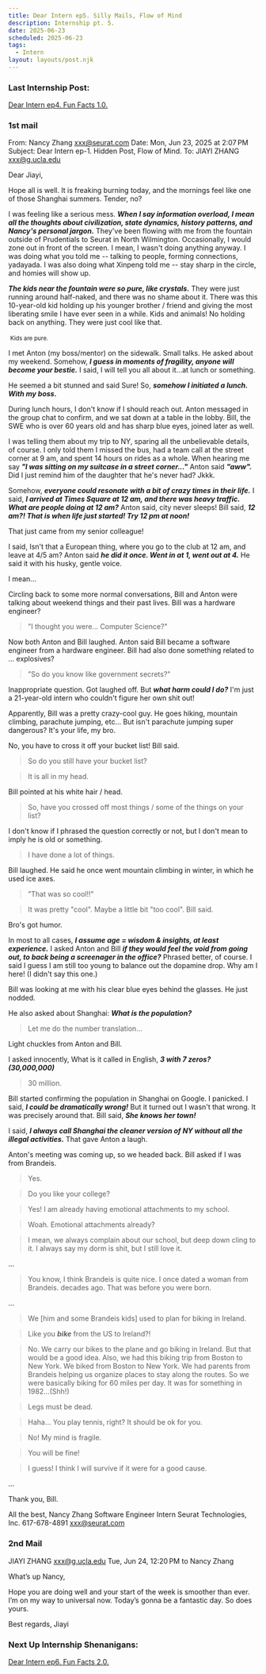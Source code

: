 ```yaml
---
title: Dear Intern ep5. Silly Mails, Flow of Mind
description: Internship pt. 5.
date: 2025-06-23
scheduled: 2025-06-23
tags:
  - Intern
layout: layouts/post.njk
---
```


<h3>Last Internship Post:</h3>
<a href="{{ '/posts/dearinternep4/' | url }}">Dear Intern ep4. Fun Facts 1.0.</a>

<h3>1st mail</h3>

From: Nancy Zhang <xxx@seurat.com>
Date: Mon, Jun 23, 2025 at 2:07 PM
Subject: Dear Intern ep-1. Hidden Post, Flow of Mind.
To: JIAYI ZHANG <xxx@g.ucla.edu>

Dear Jiayi,

Hope all is well. It is freaking burning today, and the mornings feel like one of those Shanghai summers. Tender, no? 

I was feeling like a serious mess. ***When I say information overload, I mean all the thoughts about civilization, state dynamics, history patterns, and Nancy's personal jargon.*** They've been flowing with me from the fountain outside of Prudentials to Seurat in North Wilmington. Occasionally, I would zone out in front of the screen. I mean, I wasn't doing anything anyway. I was doing what you told me -- talking to people, forming connections, yadayada. I was also doing what Xinpeng told me -- stay sharp in the circle, and homies will show up.

***The kids near the fountain were so pure, like crystals.*** They were just running around half-naked, and there was no shame about it. There was this 10-year-old kid holding up his younger brother / friend and giving the most liberating smile I have ever seen in a while. Kids and animals! No holding back on anything. They were just cool like that.

![]()
<small>Kids are pure.</small>

I met Anton (my boss/mentor) on the sidewalk. Small talks. He asked about my weekend. Somehow, ***I guess in moments of fragility, anyone will become your bestie.*** I said, I will tell you all about it...at lunch or something.

He seemed a bit stunned and said Sure! So, ***somehow I initiated a lunch. With my boss.***

During lunch hours, I don't know if I should reach out. Anton messaged in the group chat to confirm, and we sat down at a table in the lobby. Bill, the SWE who is over 60 years old and has sharp blue eyes, joined later as well.

I was telling them about my trip to NY, sparing all the unbelievable details, of course. I only told them I missed the bus, had a team call at the street corner at 9 am, and spent 14 hours on rides as a whole. When hearing me say ***"I was sitting on my suitcase in a street corner..."*** Anton said ***"aww".*** Did I just remind him of the daughter that he's never had? Jkkk.

Somehow, ***everyone could resonate with a bit of crazy times in their life.*** I said, ***I arrived at Times Square at 12 am, and there was heavy traffic. What are people doing at 12 am?*** Anton said, city never sleeps! Bill said, ***12 am?! That is when life just started! Try 12 pm at noon!***

That just came from my senior colleague!

I said, Isn't that a European thing, where you go to the club at 12 am, and leave at 4/5 am? Anton said ***he did it once. Went in at 1, went out at 4.*** He said it with his husky, gentle voice.

I mean...

Circling back to some more normal conversations, Bill and Anton were talking about weekend things and their past lives. Bill was a hardware engineer?

>”I thought you were... Computer Science?"

Now both Anton and Bill laughed. Anton said Bill became a software engineer from a hardware engineer. Bill had also done something related to ... explosives?

>”So do you know like government secrets?"

Inappropriate question. Got laughed off. But ***what harm could I do?*** I'm just a 21-year-old intern who couldn't figure her own shit out!

Apparently, Bill was a pretty crazy-cool guy. He goes hiking, mountain climbing, parachute jumping, etc... But isn't parachute jumping super dangerous? It's your life, my bro. 

No, you have to cross it off your bucket list! Bill said. 

>So do you still have your bucket list?

>It is all in my head.

Bill pointed at his white hair / head.

>So, have you crossed off most things / some of the things on your list?

I don't know if I phrased the question correctly or not, but I don't mean to imply he is old or something.

>I have done a lot of things.

Bill laughed. He said he once went mountain climbing in winter, in which he used ice axes. 

>”That was so cool!!"

>It was pretty "cool". Maybe a little bit "too cool". Bill said.

Bro's got humor.

In most to all cases, ***I assume age = wisdom & insights, at least experience.*** I asked Anton and Bill ***if they would feel the void from going out, to back being a screenager in the office?*** Phrased better, of course. I said I guess I am still too young to balance out the dopamine drop. Why am I here! (I didn't say this one.)

Bill was looking at me with his clear blue eyes behind the glasses. He just nodded.

He also asked about Shanghai: ***What is the population?***

>Let me do the number translation...

Light chuckles from Anton and Bill.

I asked innocently, What is it called in English, ***3 with 7 zeros? (30,000,000)***

>30 million.

Bill started confirming the population in Shanghai on Google. I panicked. I said, ***I could be dramatically wrong!*** But it turned out I wasn't that wrong. It was precisely around that. Bill said, ***She knows her town!***

I said, ***I always call Shanghai the cleaner version of NY without all the illegal activities.*** That gave Anton a laugh.

Anton's meeting was coming up, so we headed back. Bill asked if I was from Brandeis.

>Yes.

>Do you like your college?

>Yes! I am already having emotional attachments to my school.

>Woah. Emotional attachments already?

>I mean, we always complain about our school, but deep down cling to it. I always say my dorm is shit, but I still love it.

...

>You know, I think Brandeis is quite nice. I once dated a woman from Brandeis. decades ago. That was before you were born.

...

>We [him and some Brandeis kids] used to plan for biking in Ireland.

>Like you ***bike*** from the US to Ireland?!

>No. We carry our bikes to the plane and go biking in Ireland. But that would be a good idea. Also, we had this biking trip from Boston to New York. We biked from Boston to New York. We had parents from Brandeis helping us organize places to stay along the routes. So we were basically biking for 60 miles per day. It was for something in 1982...(Shh!)

>Legs must be dead.

>Haha... You play tennis, right? It should be ok for you.

>No! My mind is fragile.

>You will be fine!

>I guess! I think I will survive if it were for a good cause.

...

Thank you, Bill.

All the best,
Nancy Zhang
Software Engineer Intern
Seurat Technologies, Inc.
617-678-4891
xxx@seurat.com

<h3>2nd Mail</h3>

JIAYI ZHANG <xxx@g.ucla.edu>
Tue, Jun 24, 12:20 PM
to Nancy Zhang

What’s up Nancy,

Hope you are doing well and your start of the week is smoother than ever. I’m on my way to universal now. Today’s gonna be a fantastic day. So does yours. 

Best regards,
Jiayi

<h3>Next Up Internship Shenanigans:</h3>
<a href="{{ '/posts/dearinternep6/' | url }}">Dear Intern ep6. Fun Facts 2.0.</a>


